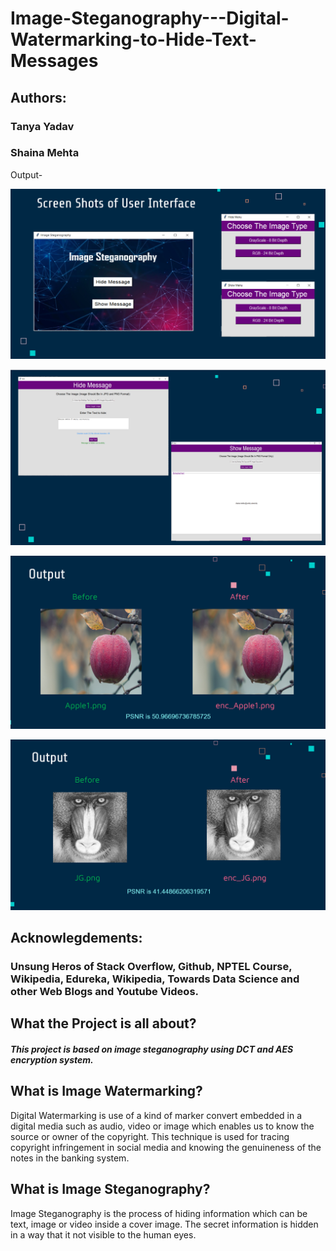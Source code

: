 # Image-Steganography---Digital-Watermarking-to-Hide-Text-Messages
## Authors:
### Tanya Yadav
### Shaina Mehta
 
 Output-
 
 ![alt tag](https://github.com/Tanya-yadav/Image-Steganography---Digital-Watermarking-to-Hide-Text-Messages---Networking-5th-Sem-Project/blob/main/Assignment/Screenshot%20(20).png)

 ![alt tag](https://github.com/Tanya-yadav/Image-Steganography---Digital-Watermarking-to-Hide-Text-Messages---Networking-5th-Sem-Project/blob/main/Assignment/Screenshot%20(17).png)
 
 ![alt tag](https://github.com/Tanya-yadav/Image-Steganography---Digital-Watermarking-to-Hide-Text-Messages---Networking-5th-Sem-Project/blob/main/Assignment/Screenshot%20(18).png)
 
  ![alt tag](https://github.com/Tanya-yadav/Image-Steganography---Digital-Watermarking-to-Hide-Text-Messages---Networking-5th-Sem-Project/blob/main/Assignment/Screenshot%20(21).png)
 
 
## Acknowlegdements:
### Unsung Heros of Stack Overflow, Github, NPTEL Course, Wikipedia, Edureka, Wikipedia, Towards Data Science and other Web Blogs and Youtube Videos.

## What the Project is all about?
##### This project is based on image steganography using DCT and AES encryption system.

## What is Image Watermarking?
Digital Watermarking is use of a kind of marker convert embedded in a digital media such as audio, video or image which enables us to know the source or owner of the copyright. This technique is used for tracing copyright infringement in social media and knowing the genuineness of the notes in the banking system.

##### 
## What is Image Steganography?
Image Steganography is the process of hiding information which can be text, image or video inside a cover image. The secret information is hidden in a way that it not visible to the human eyes. 

##### 
